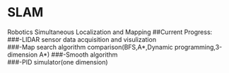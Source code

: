 # SLAM
Robotics Simultaneous Localization and Mapping
##Current Progress:  
###-LIDAR sensor data acquisition and visulization  
###-Map search algorithm comparison(BFS,A*,Dynamic programming,3-dimension A*)
###-Smooth algorithm  
###-PID simulator(one dimension)  
